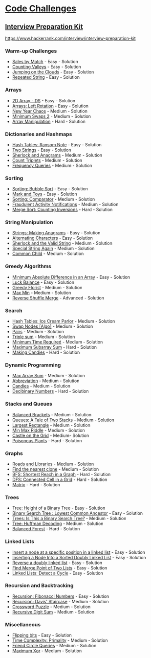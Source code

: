 # [Code Challenges](/readme.md)

## [Interview Preparation Kit](/interview-preparation-kit/readme.md)

https://www.hackerrank.com/interview/interview-preparation-kit

### Warm-up Challenges

- [Sales by Match](https://www.hackerrank.com/challenges/sock-merchant?h_l=interview&playlist_slugs%5B%5D=interview-preparation-kit&playlist_slugs%5B%5D=warmup) - Easy - Solution
- [Counting Valleys](https://www.hackerrank.com/challenges/counting-valleys?h_l=interview&playlist_slugs%5B%5D=interview-preparation-kit&playlist_slugs%5B%5D=warmup) - Easy - Solution
- [Jumping on the Clouds](https://www.hackerrank.com/challenges/jumping-on-the-clouds?h_l=interview&playlist_slugs%5B%5D=interview-preparation-kit&playlist_slugs%5B%5D=warmup) - Easy - Solution
- [Repeated String](https://www.hackerrank.com/challenges/repeated-string?h_l=interview&playlist_slugs%5B%5D=interview-preparation-kit&playlist_slugs%5B%5D=warmup) - Easy - Solution

### Arrays

- [2D Array - DS]() - Easy - Solution
- [Arrays: Left Rotation]() - Easy - Solution
- [New Year Chaos]() - Medium - Solution
- [Minimum Swaps 2]() - Medium - Solution
- [Array Manipulation]() - Hard - Solution

### Dictionaries and Hashmaps

- [Hash Tables: Ransom Note]() - Easy - Solution
- [Two Strings]() - Easy - Solution
- [Sherlock and Anagrams]() - Medium - Solution
- [Count Triplets]() - Medium - Solution
- [Frequency Queries]() - Medium - Solution

### Sorting

- [Sorting: Bubble Sort]() - Easy - Solution
- [Mark and Toys]() - Easy - Solution
- [Sorting: Comparator]() - Medium - Solution
- [Fraudulent Activity Notifications]() - Medium - Solution
- [Merge Sort: Counting Inversions]() - Hard - Solution

### String Manipulation

- [Strings: Making Anagrams]() - Easy - Solution
- [Alternating Characters]() - Easy - Solution
- [Sherlock and the Valid String]() - Medium - Solution
- [Special String Again]() - Medium - Solution
- [Common Child]() - Medium - Solution

### Greedy Algorithms

- [Minimum Absolute Difference in an Array]() - Easy - Solution
- [Luck Balance]() - Easy - Solution
- [Greedy Florist]() - Medium - Solution
- [Max Min]() - Medium - Solution
- [Reverse Shuffle Merge]() - Advanced - Solution

### Search

- [Hash Tables: Ice Cream Parlor]() - Medium - Solution
- [Swap Nodes [Algo]]() - Medium - Solution
- [Pairs]() - Medium - Solution
- [Triple sum]() - Medium - Solution
- [Minimum Time Required]() - Medium - Solution
- [Maximum Subarray Sum]() - Hard - Solution
- [Making Candies]() - Hard - Solution

### Dynamic Programming

- [Max Array Sum]() - Medium - Solution
- [Abbreviation]() - Medium - Solution
- [Candies]() - Medium - Solution
- [Decibinary Numbers]() - Hard - Solution

### Stacks and Queues

- [Balanced Brackets]() - Medium - Solution
- [Queues: A Tale of Two Stacks]() - Medium - Solution
- [Largest Rectangle]() - Medium - Solution
- [Min Max Riddle]() - Medium - Solution
- [Castle on the Grid]() - Medium- Solution
- [Poisonous Plants]() - Hard - Solution

### Graphs

- [Roads and Libraries]() - Medium - Solution
- [Find the nearest clone]() - Medium - Solution
- [BFS: Shortest Reach in a Graph]() - Hard - Solution
- [DFS: Connected Cell in a Grid]() - Hard - Solution
- [Matrix]() - Hard - Solution

### Trees

- [Tree: Height of a Binary Tree]() - Easy - Solution
- [Binary Search Tree : Lowest Common Ancestor]() - Easy - Solution
- [Trees: Is This a Binary Search Tree?]() - Medium - Solution
- [Tree: Huffman Decoding]() - Medium - Solution
- [Balanced Forest]() - Hard - Solution

### Linked Lists

- [Insert a node at a specific position in a linked list]() - Easy - Solution
- [Inserting a Node Into a Sorted Doubly Linked List]() - Easy - Solution
- [Reverse a doubly linked list]() - Easy - Solution
- [Find Merge Point of Two Lists]() - Easy - Solution
- [Linked Lists: Detect a Cycle]() - Easy - Solution

### Recursion and Backtracking

- [Recursion: Fibonacci Numbers]() - Easy - Solution
- [Recursion: Davis' Staircase]() - Medium - Solution
- [Crossword Puzzle]() - Medium - Solution
- [Recursive Digit Sum]() - Medium - Solution

### Miscellaneous

- [Flipping bits]() - Easy - Solution
- [Time Complexity: Primality]() - Medium - Solution
- [Friend Circle Queries]() - Medium - Solution
- [Maximum Xor]() - Medium - Solution

